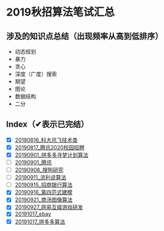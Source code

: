# 2019秋招算法笔试汇总

## 涉及的知识点总结（出现频率从高到低排序）

* 动态规划
* 暴力
* 贪心
* 深度（广度）搜索
* 期望
* 图论
* 数据结构
* 二分

## Index（✔表示已完结）

- [x] [20190816_科大讯飞技术类](./20190816_科大讯飞技术类)
- [x] [20190817_腾讯2020校园招聘](./20190817_腾讯2020校园招聘)
- [x] [20190901_拼多多寻梦计划算法](./20190901_拼多多寻梦计划算法)
- [ ] [20190901_腾讯](./20190901_腾讯)
- [ ] [20190908_搜狗研究](./20190908_搜狗研究)
- [ ] [20190911_流利说算法](./20190911_流利说算法)
- [ ] [20190915_招商银行算法](./20190915_招商银行算法)
- [x] [20190916_第四范式建模](./20190916_第四范式建模)
- [x] [20190921_商汤图像算法](./20190921_商汤图像算法)
- [x] [20190927_网易互娱游戏研发](./20190927_网易互娱游戏研发)
- [x] [20191017_ebay](./20191017_ebay)
- [x] [20191017_拼多多算法](./20191017_拼多多算法)
